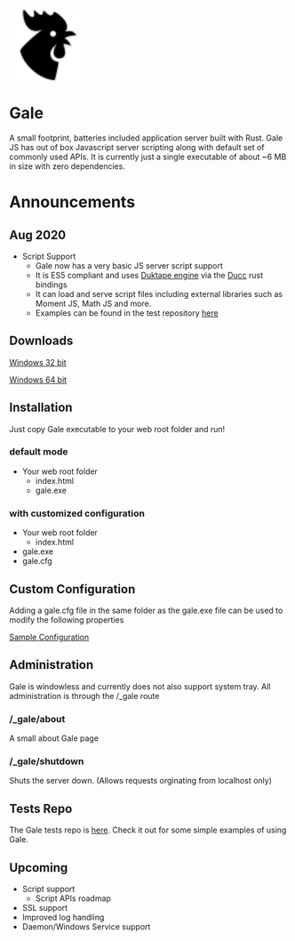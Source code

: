 <img src="./webroot/rooster.png" href="http://icons8.com/" alt="Gale Application Server" width="128"/>

# Gale
A small footprint, batteries included application server built with Rust. Gale JS has out of box Javascript server scripting along with default set of commonly used APIs. It is currently just a single executable of about ~6 MB in size with zero dependencies.

# Announcements
## Aug 2020
- Script Support
  - Gale now has a very basic JS server script support
  - It is ES5 compliant and uses [Duktape engine](https://duktape.org/) via the [Ducc](https://github.com/SkylerLipthay/ducc) rust bindings
  - It can load and serve script files including external libraries such as Moment JS, Math JS and more.
  - Examples can be found in the test repository [here](https://github.com/elasmojs/gale-test)

## Downloads
[Windows 32 bit](./dist/gale-win32.exe)

[Windows 64 bit](./dist/gale-win64.exe)

## Installation
Just copy Gale executable to your web root folder and run!

### default mode
- Your web root folder
  - index.html
  - gale.exe
  
### with customized configuration
- Your web root folder
  - index.html
- gale.exe
- gale.cfg

## Custom Configuration
Adding a gale.cfg file in the same folder as the gale.exe file can be used to modify the following properties

[Sample Configuration](gale.cfg)

## Administration
Gale is windowless and currently does not also support system tray. All administration is through the /_gale route

### /_gale/about
A small about Gale page

### /_gale/shutdown
Shuts the server down. (Allows requests orginating from localhost only)

## Tests Repo
The Gale tests repo is [here](https://github.com/elasmojs/gale-test). Check it out for some simple examples of using Gale.

## Upcoming
- Script support
  - Script APIs roadmap
- SSL support
- Improved log handling
- Daemon/Windows Service support
